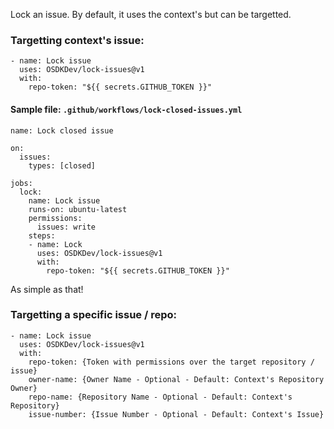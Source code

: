 Lock an issue. By default, it uses the context's but can be targetted.

### Targetting context's issue:

    - name: Lock issue
      uses: OSDKDev/lock-issues@v1
      with:
        repo-token: "${{ secrets.GITHUB_TOKEN }}"
        
#### Sample file: `.github/workflows/lock-closed-issues.yml`
    name: Lock closed issue

    on: 
      issues:
        types: [closed]

    jobs:
      lock:
        name: Lock issue
        runs-on: ubuntu-latest
        permissions:
          issues: write
        steps:
        - name: Lock
          uses: OSDKDev/lock-issues@v1
          with:
            repo-token: "${{ secrets.GITHUB_TOKEN }}"
        
As simple as that!

### Targetting a specific issue / repo:

    - name: Lock issue
      uses: OSDKDev/lock-issues@v1
      with:
        repo-token: {Token with permissions over the target repository / issue}
        owner-name: {Owner Name - Optional - Default: Context's Repository Owner}
        repo-name: {Repository Name - Optional - Default: Context's Repository}
        issue-number: {Issue Number - Optional - Default: Context's Issue}
